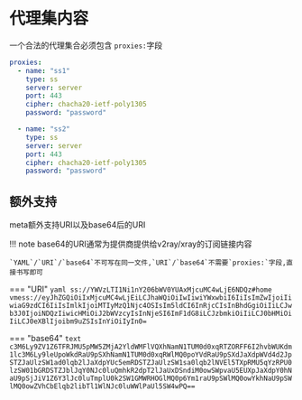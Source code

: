 # 代理集内容

一个合法的代理集合必须包含 `proxies:`字段

```yaml
proxies:
  - name: "ss1"
    type: ss
    server: server
    port: 443
    cipher: chacha20-ietf-poly1305
    password: "password"

  - name: "ss2"
    type: ss
    server: server
    port: 443
    cipher: chacha20-ietf-poly1305
    password: "password"
```

## 额外支持

meta额外支持URI以及base64后的URI


!!! note
    base64的URI通常为提供商提供给v2ray/xray的订阅链接内容

    `YAML`/`URI`/`base64`不可写在同一文件,`URI`/`base64`不需要`proxies:`字段,直接书写即可
=== "URI"
    ```yaml
    ss://YWVzLTI1Ni1nY206bWV0YUAxMjcuMC4wLjE6NDQz#home
    vmess://eyJhZGQiOiIxMjcuMC4wLjEiLCJhaWQiOiIwIiwiYWxwbiI6IiIsImZwIjoiIiwiaG9zdCI6IiIsImlkIjoiMTIyMzQ1Njc4OSIsIm5ldCI6InRjcCIsInBhdGgiOiIiLCJwb3J0IjoiNDQzIiwicHMiOiJ2bWVzcyIsInNjeSI6ImF1dG8iLCJzbmkiOiIiLCJ0bHMiOiIiLCJ0eXBlIjoibm9uZSIsInYiOiIyIn0=
    ```

=== "base64"
    ```text
    c3M6Ly9ZV1Z6TFRJMU5pMW5ZMjA2YldWMFlVQXhNamN1TUM0d0xqRTZORFF6I2hvbWUKdm1lc3M6Ly9leUpoWkdRaU9pSXhNamN1TUM0d0xqRWlMQ0poYVdRaU9pSXdJaXdpWVd4d2JpSTZJaUlzSW1ad0lqb2lJaXdpYUc5emRDSTZJaUlzSW1sa0lqb2lNVEl5TXpRMU5qYzRPU0lzSW01bGRDSTZJblJqY0NJc0luQmhkR2dpT2lJaUxDSndiM0owSWpvaU5EUXpJaXdpY0hNaU9pSjJiV1Z6Y3lJc0luTmplU0k2SW1GMWRHOGlMQ0p6Ym1raU9pSWlMQ0owYkhNaU9pSWlMQ0owZVhCbElqb2libTl1WlNJc0luWWlPaUl5SW4wPQ==
    ```


